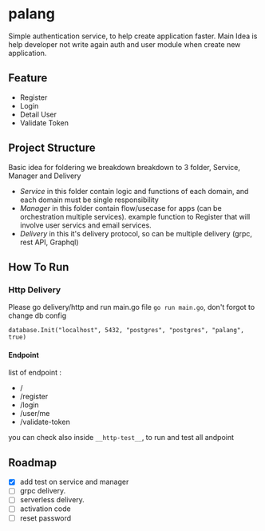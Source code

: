 # palang

Simple authentication service, to help create application faster. Main Idea is help developer not write again auth and user module when create new application.

## Feature

- Register
- Login
- Detail User
- Validate Token

## Project Structure

Basic idea for foldering we breakdown breakdown to 3 folder, Service, Manager and Delivery

- *Service*
in this folder contain logic and functions of each domain, and each domain must be single responsibility
- *Manager*
in this folder contain flow/usecase for apps (can be orchestration multiple services). example function to Register that will involve user servics and email services.
- *Delivery*
in this it's delivery protocol, so can be multiple delivery (grpc, rest API, Graphql)

## How To Run

### Http Delivery

Please go delivery/http and run main.go file `go run main.go`, don't forgot to change db config

```gotemplate
database.Init("localhost", 5432, "postgres", "postgres", "palang", true)
```

#### Endpoint

list of endpoint :

- /
- /register
- /login
- /user/me
- /validate-token

you can check also inside `__http-test__`, to run and test all andpoint

## Roadmap

- [x] add test on service and manager
- [ ] grpc delivery.
- [ ] serverless delivery.
- [ ] activation code
- [ ] reset password
